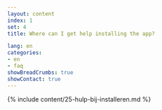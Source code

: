 ```yaml
---
layout: content
index: 1
set: 4
title: Where can I get help installing the app?

lang: en
categories:
- en
- faq
showBreadCrumbs: true
showContact: true
---
```

{% include content/25-hulp-bij-installeren.md %}
